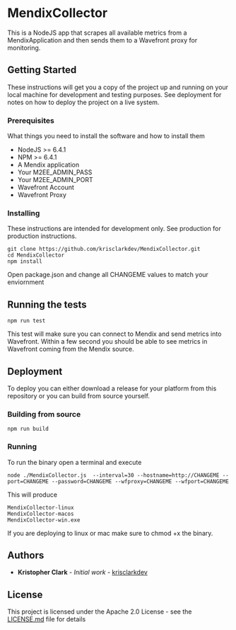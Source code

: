 # MendixCollector

This is a NodeJS app that scrapes all available metrics from a MendixApplication and then sends them to a Wavefront proxy for monitoring.

## Getting Started

These instructions will get you a copy of the project up and running on your local machine for development and testing purposes. See deployment for notes on how to deploy the project on a live system.

### Prerequisites

What things you need to install the software and how to install them

* NodeJS >= 6.4.1
* NPM >= 6.4.1
* A Mendix application
* Your M2EE_ADMIN_PASS
* Your M2EE_ADMIN_PORT
* Wavefront Account
* Wavefront Proxy

### Installing

These instructions are intended for development only.  See production for production instructions.

```
git clone https://github.com/krisclarkdev/MendixCollector.git
cd MendixCollector
npm install
```

Open package.json and change all CHANGEME values to match your enviornment

## Running the tests

```
npm run test
```

This test will make sure you can connect to Mendix and send metrics into Wavefront.  Within a few second you should be 
able to see metrics in Wavefront coming from the Mendix source.

## Deployment

To deploy you can either download a release for your platform from this repository or you can build from source
yourself.

### Building from source

```
npm run build
```

### Running

To run the binary open a terminal and execute

```
node ./MendixCollector.js  --interval=30 --hostname=http://CHANGEME --port=CHANGEME --password=CHANGEME --wfproxy=CHANGEME --wfport=CHANGEME
```

This will produce 

```
MendixCollector-linux
MendixCollector-macos
MendixCollector-win.exe
```

If you are deploying to linux or mac make sure to chmod +x the binary.

## Authors

* **Kristopher Clark** - *Initial work* - [krisclarkdev](https://github.com/krisclarkdev)

## License

This project is licensed under the Apache 2.0 License - see the [LICENSE.md](LICENSE.md) file for details

